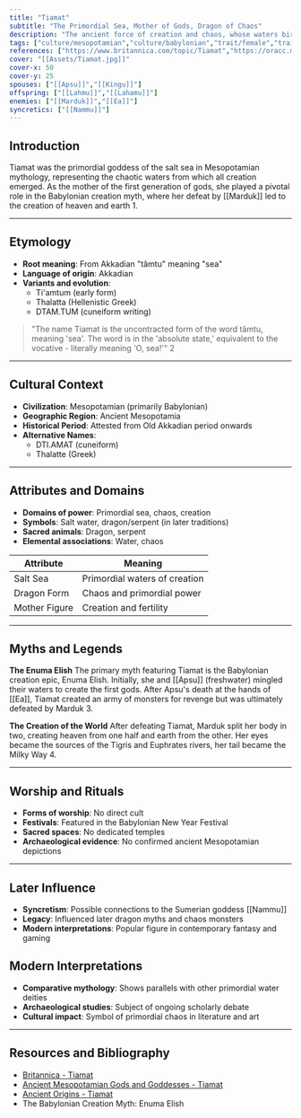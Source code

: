 ```yaml
---
title: "Tiamat"
subtitle: "The Primordial Sea, Mother of Gods, Dragon of Chaos"
description: "The ancient force of creation and chaos, whose waters birthed the first gods and whose body became the cosmos"
tags: ["culture/mesopotamian","culture/babylonian","trait/female","trait/primordial","domain/sea","domain/chaos","domain/creation","trait/dragon","type/monster","motif/A0"]
references: ["https://www.britannica.com/topic/Tiamat","https://oracc.museum.upenn.edu/amgg/listofdeities/tiamat/","https://www.ancient-origins.net/myths-legends-asia/tiamat-mesopotamia-0010565","https://en.wikipedia.org/wiki/Tiamat"]
cover: "[[Assets/Tiamat.jpg]]"
cover-x: 50
cover-y: 25
spouses: ["[[Apsu]]","[[Kingu]]"]
offspring: ["[[Lahmu]]","[[Lahamu]]"]
enemies: ["[[Marduk]]","[[Ea]]"]
syncretics: ["[[Nammu]]"]
---
```

## Introduction
Tiamat was the primordial goddess of the salt sea in Mesopotamian mythology, representing the chaotic waters from which all creation emerged. As the mother of the first generation of gods, she played a pivotal role in the Babylonian creation myth, where her defeat by [[Marduk]] led to the creation of heaven and earth <mcreference link="https://www.britannica.com/topic/Tiamat" index="1">1</mcreference>.

---

## Etymology

- **Root meaning**: From Akkadian "tâmtu" meaning "sea"
- **Language of origin**: Akkadian
- **Variants and evolution**:
  - Ti'amtum (early form)
  - Thalatta (Hellenistic Greek)
  - DTAM.TUM (cuneiform writing)

> "The name Tiamat is the uncontracted form of the word tâmtu, meaning 'sea'. The word is in the 'absolute state,' equivalent to the vocative - literally meaning 'O, sea!'" <mcreference link="https://oracc.museum.upenn.edu/amgg/listofdeities/tiamat/index.html" index="2">2</mcreference>

---

## Cultural Context

- **Civilization**: Mesopotamian (primarily Babylonian)
- **Geographic Region**: Ancient Mesopotamia
- **Historical Period**: Attested from Old Akkadian period onwards
- **Alternative Names**:
  - DTI.AMAT (cuneiform)
  - Thalatte (Greek)

---

## Attributes and Domains

- **Domains of power**: Primordial sea, chaos, creation
- **Symbols**: Salt water, dragon/serpent (in later traditions)
- **Sacred animals**: Dragon, serpent
- **Elemental associations**: Water, chaos

| Attribute | Meaning |
|-----------|----------|
| Salt Sea | Primordial waters of creation |
| Dragon Form | Chaos and primordial power |
| Mother Figure | Creation and fertility |

---

## Myths and Legends

**The Enuma Elish**
The primary myth featuring Tiamat is the Babylonian creation epic, Enuma Elish. Initially, she and [[Apsu]] (freshwater) mingled their waters to create the first gods. After Apsu's death at the hands of [[Ea]], Tiamat created an army of monsters for revenge but was ultimately defeated by Marduk <mcreference link="https://www.ancient-origins.net/myths-legends-asia/tiamat-mesopotamia-0010565/" index="3">3</mcreference>.

**The Creation of the World**
After defeating Tiamat, Marduk split her body in two, creating heaven from one half and earth from the other. Her eyes became the sources of the Tigris and Euphrates rivers, her tail became the Milky Way <mcreference link="https://en.wikipedia.org/wiki/Tiamat" index="4">4</mcreference>.

---

## Worship and Rituals

- **Forms of worship**: No direct cult
- **Festivals**: Featured in the Babylonian New Year Festival
- **Sacred spaces**: No dedicated temples
- **Archaeological evidence**: No confirmed ancient Mesopotamian depictions

---

## Later Influence

- **Syncretism**: Possible connections to the Sumerian goddess [[Nammu]]
- **Legacy**: Influenced later dragon myths and chaos monsters
- **Modern interpretations**: Popular figure in contemporary fantasy and gaming

## Modern Interpretations

- **Comparative mythology**: Shows parallels with other primordial water deities
- **Archaeological studies**: Subject of ongoing scholarly debate
- **Cultural impact**: Symbol of primordial chaos in literature and art

---

## Resources and Bibliography

- [Britannica - Tiamat](https://www.britannica.com/topic/Tiamat)
- [Ancient Mesopotamian Gods and Goddesses - Tiamat](https://oracc.museum.upenn.edu/amgg/listofdeities/tiamat/)
- [Ancient Origins - Tiamat](https://www.ancient-origins.net/myths-legends-asia/tiamat-mesopotamia-0010565)
- The Babylonian Creation Myth: Enuma Elish